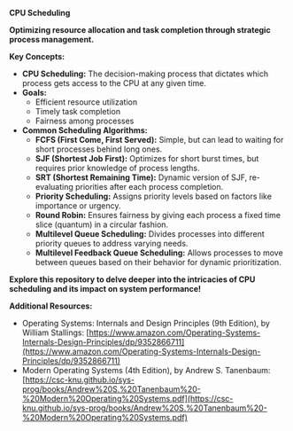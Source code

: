  **CPU Scheduling**

**Optimizing resource allocation and task completion through strategic process management.**

**Key Concepts:**

* **CPU Scheduling:** The decision-making process that dictates which process gets access to the CPU at any given time.
* **Goals:**
    * Efficient resource utilization
    * Timely task completion
    * Fairness among processes
* **Common Scheduling Algorithms:**
    * **FCFS (First Come, First Served):** Simple, but can lead to waiting for short processes behind long ones.
    * **SJF (Shortest Job First):** Optimizes for short burst times, but requires prior knowledge of process lengths.
    * **SRT (Shortest Remaining Time):** Dynamic version of SJF, re-evaluating priorities after each process completion.
    * **Priority Scheduling:** Assigns priority levels based on factors like importance or urgency.
    * **Round Robin:** Ensures fairness by giving each process a fixed time slice (quantum) in a circular fashion.
    * **Multilevel Queue Scheduling:** Divides processes into different priority queues to address varying needs.
    * **Multilevel Feedback Queue Scheduling:** Allows processes to move between queues based on their behavior for dynamic prioritization.

**Explore this repository to delve deeper into the intricacies of CPU scheduling and its impact on system performance!**

**Additional Resources:**

* Operating Systems: Internals and Design Principles (9th Edition), by William Stallings: [https://www.amazon.com/Operating-Systems-Internals-Design-Principles/dp/9352866711](https://www.amazon.com/Operating-Systems-Internals-Design-Principles/dp/9352866711)
* Modern Operating Systems (4th Edition), by Andrew S. Tanenbaum: [https://csc-knu.github.io/sys-prog/books/Andrew%20S.%20Tanenbaum%20-%20Modern%20Operating%20Systems.pdf](https://csc-knu.github.io/sys-prog/books/Andrew%20S.%20Tanenbaum%20-%20Modern%20Operating%20Systems.pdf)
